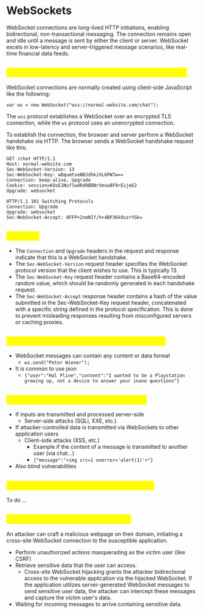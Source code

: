 # WebSockets

WebSocket connections are long-lived HTTP initiations, enabling bidirectional, non-transactional messaging. The connection remains open and idle until a message is sent by either the client or server. WebSocket excels in low-latency and server-triggered message scenarios, like real-time financial data feeds.

## <mark style="color:yellow;">How are WebSocket connections established?</mark>

WebSocket connections are normally created using client-side JavaScript like the following:

`var ws = new WebSocket("wss://normal-website.com/chat");`

The `wss` protocol establishes a WebSocket over an encrypted TLS connection, while the `ws` protocol uses an unencrypted connection.

To establish the connection, the browser and server perform a WebSocket handshake via HTTP. The browser sends a WebSocket handshake request like this:

```
GET /chat HTTP/1.1
Host: normal-website.com
Sec-WebSocket-Version: 13
Sec-WebSocket-Key: wDqumtseNBJdhkihL6PW7w==
Connection: keep-alive, Upgrade
Cookie: session=KOsEJNuflw4Rd9BDNrVmvwBF9rEijeE2
Upgrade: websocket
```

```
HTTP/1.1 101 Switching Protocols
Connection: Upgrade
Upgrade: websocket
Sec-WebSocket-Accept: 0FFP+2nmNIf/h+4BP36k9uzrYGk=
```

## <mark style="color:yellow;">Headers</mark>

* The `Connection` and `Upgrade` headers in the request and response indicate that this is a WebSocket handshake.
* The `Sec-WebSocket-Version` request header specifies the WebSocket protocol version that the client wishes to use. This is typically 13.
* The `Sec-WebSocket-Key` request header contains a Base64-encoded random value, which should be randomly generated in each handshake request.
* The `Sec-WebSocket-Accept` response header contains a hash of the value submitted in the Sec-WebSocket-Key request header, concatenated with a specific string defined in the protocol specification. This is done to prevent misleading responses resulting from misconfigured servers or caching proxies.

## <mark style="color:yellow;">What do WebSocket messages look like?</mark>

* WebSocket messages can contain any content or data format
  * `ws.send("Peter Wiener");`
* It is common to use json
  * `{"user":"Hal Pline","content":"I wanted to be a Playstation growing up, not a device to answer your inane questions"}`

## <mark style="color:yellow;">WebSockets security vulnerabilities</mark>

* If inputs are transmitted and processed server-side
  * Server-side attacks (SQLi, XXE, etc.)
* If attacker-controlled data is transmitted via WebSockets to other application users
  * Client-side attacks (XSS, etc.)
    * Example if the content of a message is transmitted to another user (via chat...)
    * `{"message":"<img src=1 onerror='alert(1)'>"}`
* Also blind vulnerabilities

## <mark style="color:yellow;">Manipulating WebSocket connections</mark>

To do ...

## <mark style="color:yellow;">Cross-site WebSocket hijacking</mark>

An attacker can craft a malicious webpage on their domain, initiating a cross-site WebSocket connection to the susceptible application.

* Perform unauthorized actions masquerading as the victim user (like CSRF)
* Retrieve sensitive data that the user can access.
  * Cross-site WebSocket hijacking grants the attacker bidirectional access to the vulnerable application via the hijacked WebSocket. If the application utilizes server-generated WebSocket messages to send sensitive user data, the attacker can intercept these messages and capture the victim user's data.
* Waiting for incoming messages to arrive containing sensitive data.
